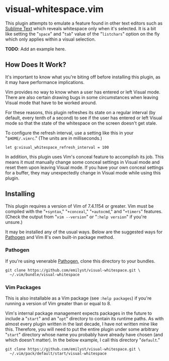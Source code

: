 visual-whitespace.vim
=====================

This plugin attempts to emulate a feature found in other text editors
such as [Sublime Text] which reveals whitespace only when it's selected.
It is a bit like setting the "`space`" and "`tab`" value of the
"`listchars`" option on the fly which only applies within a visual
selection.

**TODO**: Add an example here.


How Does It Work?
-----------------

It's important to know what you're biting off before installing this
plugin, as it may have performance implications.

Vim provides no way to know when a user has entered or left Visual mode.
There are also certain drawing bugs in some circumstances when leaving
Visual mode that have to be worked around.

For these reasons, this plugin refreshes its state on a regular interval
(by default, every tenth of a second) to see if the user has entered or
left Visual mode so that the state of the whitespace on the screen
doesn't get stale.

To configure the refresh interval, use a setting like this in your
"`$HOME/.vimrc`." (The units are in milliseconds.)

    let g:visual_whitespace_refresh_interval = 100

In addition, this plugin uses Vim's conceal feature to accomplish its
job. This means it must manually change some conceal settings in Visual
mode and reset them upon leaving Visual mode. If you have your own
conceal settings for a buffer, they may unexpectedly change in Visual
mode while using this plugin.


Installing
----------

This plugin requires a version of Vim of 7.4.1154 or greater. Vim must
be compiled with the "`+syntax`," "`+conceal`," "`+autocmd`," and
"`+timers`" features. (Check the output from "`vim --version`" or
"`:help version`" if you're unsure.)

It may be installed any of the usual ways. Below are the suggested ways
for [Pathogen] and Vim 8's own built-in package method.


### Pathogen ###

If you're using venerable [Pathogen], clone this directory to your
bundles.

    git clone https://github.com/emilyst/visual-whitespace.git \
      ~/.vim/bundle/visual-whitespace


### Vim Packages ###

This is also installable as a Vim package (see `:help packages`) if
you're running a version of Vim greater than or equal to 8.

Vim's internal package management expects packages in the future to
include a "`start`" and an "`opt`" directory to contain its runtime
paths. As with almost every plugin written in the last decade, I have
not written mine like this. Therefore, you will need to put the entire
plugin under some arbitrary "`start`" directory whose name you probably
have already have chosen (and which doesn't matter). In the below
example, I call this directory "`default`."

    git clone https://github.com/emilyst/visual-whitespace.git \
      ~/.vim/pack/default/start/visual-whitespace


[Sublime Text]: https://www.sublimetext.com
[Pathogen]: https://github.com/tpope/vim-pathogen
